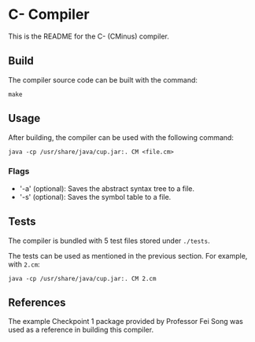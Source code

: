 # C- Compiler

This is the README for the C- (CMinus) compiler. 

## Build

The compiler source code can be built with the command:

`make`

## Usage

After building, the compiler can be used with the following command:

`java -cp /usr/share/java/cup.jar:. CM <file.cm>`

### Flags

- '-a' (optional): Saves the abstract syntax tree to a file.
- '-s' (optional): Saves the symbol table to a file.

## Tests

The compiler is bundled with 5 test files stored under `./tests`.

The tests can be used as mentioned in the previous section. For example, with `2.cm`:

`java -cp /usr/share/java/cup.jar:. CM 2.cm`

## References

The example Checkpoint 1 package provided by Professor Fei Song was used as a reference in building this compiler.
